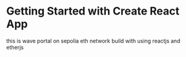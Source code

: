# Getting Started with Create React App
this is wave portal on sepolia eth network build with using reactjs and etherjs
